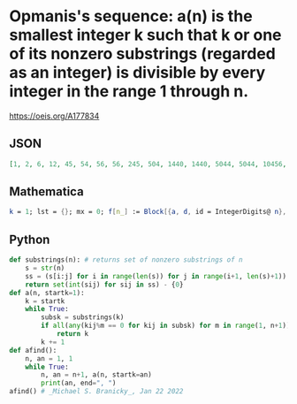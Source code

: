 # Opmanis's sequence: a\(n\) is the smallest integer k such that k or one of its nonzero substrings \(regarded as an integer\) is divisible by every integer in the range 1 through n\.
https://oeis.org/A177834
## JSON
```JSON
[1, 2, 6, 12, 45, 54, 56, 56, 245, 504, 1440, 1440, 5044, 5044, 10456, 10569, 11704, 11704, 11704, 13608, 13608, 13608, 26460, 26460, 198007, 258064, 264600, 264600, 475440, 475440, 1754608, 1754608, 2258064, 2258064, 2646004, 2646004, 2992520]
```
## Mathematica
```Mathematica
k = 1; lst = {}; mx = 0; f[n_] := Block[{a, d, id = IntegerDigits@ n}, a = Complement[ Union[ FromDigits /@ Flatten[ Table[ Partition[ id, k, 1], {k, Length@ id}], 1]], {0}]; d = Union[ Flatten[ Divisors /@ a]]; Complement[ Range@ 100, d][[1]] - 1]; While[k < 3000000, a = f@k; If[a > mx, Print[{a, k}]; AppendTo[lst, k]; mx = a]; k++ ] (* _Zak Seidov_ & _Robert G. Wilson v_, May 30 2010 *)
```
## Python
```Python
def substrings(n): # returns set of nonzero substrings of n
    s = str(n)
    ss = (s[i:j] for i in range(len(s)) for j in range(i+1, len(s)+1))
    return set(int(sij) for sij in ss) - {0}
def a(n, startk=1):
    k = startk
    while True:
        subsk = substrings(k)
        if all(any(kij%m == 0 for kij in subsk) for m in range(1, n+1)):
            return k
        k += 1
def afind():
    n, an = 1, 1
    while True:
        n, an = n+1, a(n, startk=an)
        print(an, end=", ")
afind() # _Michael S. Branicky_, Jan 22 2022
```
